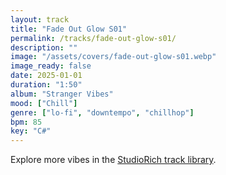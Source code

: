 ```yaml
---
layout: track
title: "Fade Out Glow S01"
permalink: /tracks/fade-out-glow-s01/
description: ""
image: "/assets/covers/fade-out-glow-s01.webp"
image_ready: false
date: 2025-01-01
duration: "1:50"
album: "Stranger Vibes"
mood: ["Chill"]
genre: ["lo-fi", "downtempo", "chillhop"]
bpm: 85
key: "C#"
---
```


Explore more vibes in the [StudioRich track library](/tracks/).
